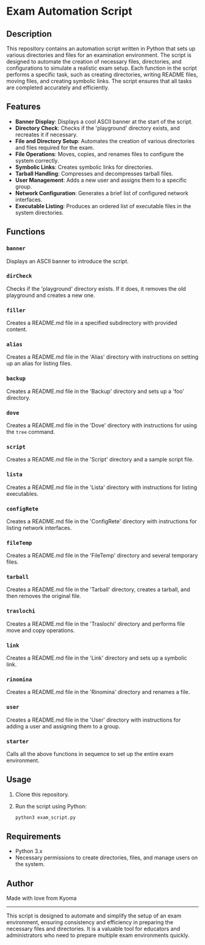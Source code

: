 
# Exam Automation Script

## Description

This repository contains an automation script written in Python that sets up various directories and files for an examination environment. The script is designed to automate the creation of necessary files, directories, and configurations to simulate a realistic exam setup. Each function in the script performs a specific task, such as creating directories, writing README files, moving files, and creating symbolic links. The script ensures that all tasks are completed accurately and efficiently.

## Features

- **Banner Display**: Displays a cool ASCII banner at the start of the script.
- **Directory Check**: Checks if the 'playground' directory exists, and recreates it if necessary.
- **File and Directory Setup**: Automates the creation of various directories and files required for the exam.
- **File Operations**: Moves, copies, and renames files to configure the system correctly.
- **Symbolic Links**: Creates symbolic links for directories.
- **Tarball Handling**: Compresses and decompresses tarball files.
- **User Management**: Adds a new user and assigns them to a specific group.
- **Network Configuration**: Generates a brief list of configured network interfaces.
- **Executable Listing**: Produces an ordered list of executable files in the system directories.

## Functions

### `banner`

Displays an ASCII banner to introduce the script.

### `dirCheck`

Checks if the 'playground' directory exists. If it does, it removes the old playground and creates a new one.

### `filler`

Creates a README.md file in a specified subdirectory with provided content.

### `alias`

Creates a README.md file in the 'Alias' directory with instructions on setting up an alias for listing files.

### `backup`

Creates a README.md file in the 'Backup' directory and sets up a 'foo' directory.

### `dove`

Creates a README.md file in the 'Dove' directory with instructions for using the `tree` command.

### `script`

Creates a README.md file in the 'Script' directory and a sample script file.

### `lista`

Creates a README.md file in the 'Lista' directory with instructions for listing executables.

### `configRete`

Creates a README.md file in the 'ConfigRete' directory with instructions for listing network interfaces.

### `fileTemp`

Creates a README.md file in the 'FileTemp' directory and several temporary files.

### `tarball`

Creates a README.md file in the 'Tarball' directory, creates a tarball, and then removes the original file.

### `traslochi`

Creates a README.md file in the 'Traslochi' directory and performs file move and copy operations.

### `link`

Creates a README.md file in the 'Link' directory and sets up a symbolic link.

### `rinomina`

Creates a README.md file in the 'Rinomina' directory and renames a file.

### `user`

Creates a README.md file in the 'User' directory with instructions for adding a user and assigning them to a group.

### `starter`

Calls all the above functions in sequence to set up the entire exam environment.

## Usage

1. Clone this repository.
2. Run the script using Python:

    ```bash
    python3 exam_script.py
    ```

## Requirements

- Python 3.x
- Necessary permissions to create directories, files, and manage users on the system.

## Author

Made with love from Kyoma

---

This script is designed to automate and simplify the setup of an exam environment, ensuring consistency and efficiency in preparing the necessary files and directories. It is a valuable tool for educators and administrators who need to prepare multiple exam environments quickly.
```
